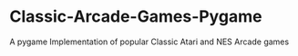# Classic-Arcade-Games-Pygame
A pygame Implementation of popular Classic Atari and NES Arcade games
